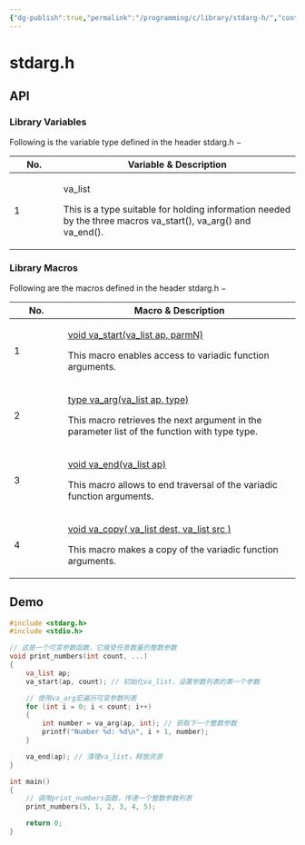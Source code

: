 ```yaml
---
{"dg-publish":true,"permalink":"/programming/c/library/stdarg-h/","contentClasses":".content svg {width: 100%; height: auto;}"}
---
```



# stdarg.h

## API

### Library Variables

Following is the variable type defined in the header stdarg.h −

<table><thead><tr><th width="71">No.</th><th>Variable &#x26; Description</th></tr></thead><tbody><tr><td>1</td><td><p>va_list</p><p>This is a type suitable for holding information needed by the three macros va_start(), va_arg() and va_end().</p></td></tr></tbody></table>

### Library Macros

Following are the macros defined in the header stdarg.h −

<table><thead><tr><th width="79">No.</th><th>Macro &#x26; Description</th></tr></thead><tbody><tr><td>1</td><td><p><a href="https://www.tutorialspoint.com/c_standard_library/c_macro_va_start.htm">void va_start(va_list ap, parmN)</a></p><p>This macro enables access to variadic function arguments.</p></td></tr><tr><td>2</td><td><p><a href="https://www.tutorialspoint.com/c_standard_library/c_macro_va_arg.htm">type va_arg(va_list ap, type)</a></p><p>This macro retrieves the next argument in the parameter list of the function with type type.</p></td></tr><tr><td>3</td><td><p><a href="https://www.tutorialspoint.com/c_standard_library/c_macro_va_end.htm">void va_end(va_list ap)</a></p><p>This macro allows to end traversal of the variadic function arguments.</p></td></tr><tr><td>4</td><td><p><a href="https://www.tutorialspoint.com/c_standard_library/c_macro_va_copy.htm">void va_copy( va_list dest, va_list src )</a></p><p>This macro makes a copy of the variadic function arguments.</p></td></tr></tbody></table>

## Demo

```c
#include <stdarg.h>
#include <stdio.h>

// 这是一个可变参数函数，它接受任意数量的整数参数
void print_numbers(int count, ...)
{
    va_list ap;
    va_start(ap, count); // 初始化va_list，设置参数列表的第一个参数

    // 使用va_arg宏遍历可变参数列表
    for (int i = 0; i < count; i++)
    {
        int number = va_arg(ap, int); // 获取下一个整数参数
        printf("Number %d: %d\n", i + 1, number);
    }

    va_end(ap); // 清理va_list，释放资源
}

int main()
{
    // 调用print_numbers函数，传递一个整数参数列表
    print_numbers(5, 1, 2, 3, 4, 5);

    return 0;
}

```